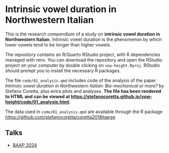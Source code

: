 # Intrinsic vowel duration in Northwestern Italian

This is the research compendium of a study on **intrinsic vowel duration in Northwestern Italian.** Intrinsic vowel duration is the phenomenon by which lower vowels tend to be longer than higher vowels.

The repository contains an R/Quarto RStudio project, with R dependencies managed with renv. You can download the repository and open the RStudio project on your computer by double clicking on `vow-height.Rproj`. RStudio should prompt you to install the necessary R packages.

The file `code/01_analysis.qmd` includes code of the analysis of the paper *Intrinsic vowel duration in Northwestern Italian: Bio-mechanical or more?* by Stefano Coretta, plus extra plots and analyses. **The file has been rendered to HTML and can be viewed at <https://stefanocoretta.github.io/vow-height/code/01_analysis.html>**.

The data used in `code/01_analysis.qmd` are available through the R package <https://github.com/stefanocoretta/coretta2018itaegg>.


## Talks

- [BAAP 2024](comm/talks/2024-baap/)
